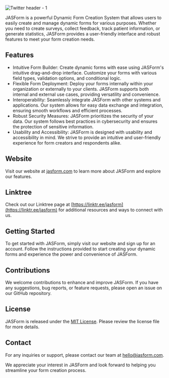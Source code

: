 ![Twitter header - 1](https://github.com/JASForm/JASForm/assets/139604201/e91d8283-f872-421f-8370-c5ef9ce46de7)

JASForm is a powerful Dynamic Form Creation System that allows users to easily create and manage dynamic forms for various purposes. Whether you need to create surveys, collect feedback, track patient information, or generate statistics, JASForm provides a user-friendly interface and robust features to meet your form creation needs.

## Features

- Intuitive Form Builder: Create dynamic forms with ease using JASForm's intuitive drag-and-drop interface. Customize your forms with various field types, validation options, and conditional logic.
- Flexible Form Deployment: Deploy your forms internally within your organization or externally to your clients. JASForm supports both internal and external use cases, providing versatility and convenience.
- Interoperability: Seamlessly integrate JASForm with other systems and applications. Our system allows for easy data exchange and integration, ensuring smooth workflows and efficient processes.
- Robust Security Measures: JASForm prioritizes the security of your data. Our system follows best practices in cybersecurity and ensures the protection of sensitive information.
- Usability and Accessibility: JASForm is designed with usability and accessibility in mind. We strive to provide an intuitive and user-friendly experience for form creators and respondents alike.

## Website

Visit our website at [jasform.com](https://jasform.com) to learn more about JASForm and explore our features.

## Linktree

Check out our Linktree page at [https://linktr.ee/jasform](https://linktr.ee/jasform) for additional resources and ways to connect with us.

## Getting Started

To get started with JASForm, simply visit our website and sign up for an account. Follow the instructions provided to start creating your dynamic forms and experience the power and convenience of JASForm.

## Contributions

We welcome contributions to enhance and improve JASForm. If you have any suggestions, bug reports, or feature requests, please open an issue on our GitHub repository.

## License

JASForm is released under the [MIT License](LICENSE). Please review the license file for more details.

## Contact

For any inquiries or support, please contact our team at hello@jasform.com.

We appreciate your interest in JASForm and look forward to helping you streamline your form creation process.
